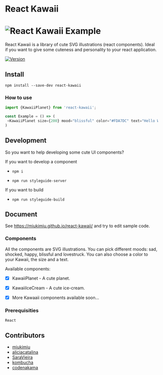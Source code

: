 # React Kawaii

# ![React Kawaii Example](https://github.com/miukimiu/react-kawaii/blob/master/docs/react-kawaii-example.gif)

React Kawaii is a library of cute SVG illustrations (react components). Ideal if you want to give some cuteness and personality to your react application.

[![Version](https://img.shields.io/npm/v/react-kawaii.svg?style=flat-square)](https://www.npmjs.com/package/react-kawaii)

## Install

`npm install --save-dev react-kawaii`

### How to use

 ```javascript
import {KawaiiPlanet} from 'react-kawaii';

const Example = () => (
  <KawaiiPlanet size={200} mood="blissful" color="#FDA7DC" text="Hello World!" />
)
 ```

## Development

So you want to help developing some cute UI components?

If you want to develop a component

- `npm i`

- `npm run styleguide-server`


If you want to build

- `npm run styleguide-build`

## Document

See https://miukimiu.github.io/react-kawaii/ and try to edit sample code.

### Components

All the components are SVG illustrations. You can pick different moods:  sad, shocked, happy, blissful and lovestruck. You can also choose a color to your Kawaii, the size and a text.

Available components:
- [x] KawaiiPlanet - A cute planet.
- [x] KawaiiIceCream - A cute ice-cream.
- [x] More Kawaaii components available soon...


### Prerequisities

```
React
```

## Contributors

* [miukimiu](https://github.com/miukimiu)
* [aliciacatalina](https://github.com/aliciacatalina)
* [SaraVieira](https://github.com/SaraVieira)
* [kombucha](https://github.com/kombucha)
* [codenakama](https://github.com/codenakama)
